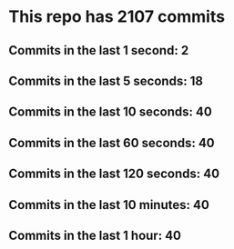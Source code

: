 # This repo has 2107 commits

## Commits in the last 1 second: 2
## Commits in the last 5 seconds: 18
## Commits in the last 10 seconds: 40
## Commits in the last 60 seconds: 40
## Commits in the last 120 seconds: 40
## Commits in the last 10 minutes: 40
## Commits in the last 1 hour: 40
